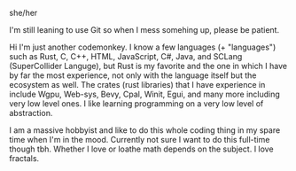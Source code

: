 she/her

I'm still leaning to use Git so when I mess somehing up, please be patient.

Hi I'm just another codemonkey. I know a few languages (+ "languages") such as Rust, C, C++, HTML, JavaScript, C#, Java, and SCLang (SuperCollider Languge),
but Rust is my favorite and the one in which I have by far the most experience, not only with the language itself but the ecosystem as well. The crates
(rust libraries) that I have experience in include Wgpu, Web-sys, Bevy, Cpal, Winit, Egui, and many more including very low level ones. I like
learning programming on a very low level of abstraction.

I am a massive hobbyist and like to do this whole coding thing in my spare time when I'm in the mood. Currently not sure I want to do this
full-time though tbh. Whether I love or loathe math depends on the subject. I love fractals.

<!---
JustAnotherCodemonkey/JustAnotherCodemonkey is a ✨ special ✨ repository because its `README.md` (this file) appears on your GitHub profile.
You can click the Preview link to take a look at your changes.
--->
